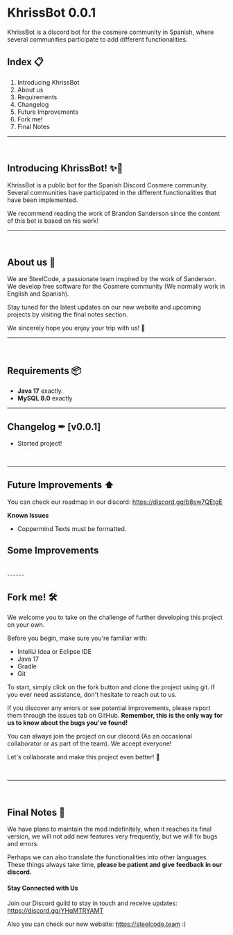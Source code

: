 # KhrissBot 0.0.1
KhrissBot is a discord bot for the cosmere community in Spanish, where several communities participate to add different functionalities.

## Index 📋
1. Introducing KhrissBot
2. About us
3. Requirements
4. Changelog
5. Future Improvements
6. Fork me!
7. Final Notes
---
<br>

## **Introducing KhrissBot! ✨📘**

KhrissBot is a public bot for the Spanish Discord Cosmere community. Several communities have participated in the different functionalities that have been implemented.

We recommend reading the work of Brandon Sanderson since the content of this bot is based on his work!
<br>

------

<br>

## **About us 🙋**
We are SteelCode, a passionate team inspired by the work of Sanderson. We develop free software for the Cosmere community (We normally work in English and Spanish).

Stay tuned for the latest updates on our new website and upcoming projects by visiting the final notes section.

We sincerely hope you enjoy your trip with us! 🎉
<br>

------

<br>

## **Requirements 📦**

- **Java 17** exactly.
- **MySQL 8.0** exactly

------

## **Changelog ✒ [v0.0.1]**
- Started project!

<br>

------

## **Future Improvements ⬆️**
You can check our roadmap in our discord:
https://discord.gg/b8sw7QEtgE
<br>

**Known Issues**
- Coppermind Texts must be formatted.

**Some Improvements**
-
  <br>
------

## **Fork me! 🛠️**
We welcome you to take on the challenge of further developing this project on your own.

Before you begin, make sure you're familiar with:
- IntelliJ Idea or Eclipse IDE
- Java 17
- Gradle
- Git

To start, simply click on the fork button and clone the project using git. If you ever need assistance, don't hesitate to reach out to us.

If you discover any errors or see potential improvements, please report them through the issues tab on GitHub. **Remember, this is the only way for us to know about the bugs you've found!**

You can always join the project on our discord (As an occasional collaborator or as part of the team). We accept everyone!

Let's collaborate and make this project even better! 🌟

<br>

------

<br>

## **Final Notes 🚀**
We have plans to maintain the mod indefinitely, when it reaches its final version, we will not add new features very frequently, but we will fix bugs and errors.

Perhaps we can also translate the functionalities into other languages. These things always take time, **please be patient and give feedback in our discord.**

#### **Stay Connected with Us**

Join our Discord guild to stay in touch and receive updates: https://discord.gg/YHqMTRYAMT

Also you can check our new website: https://steelcode.team :)
